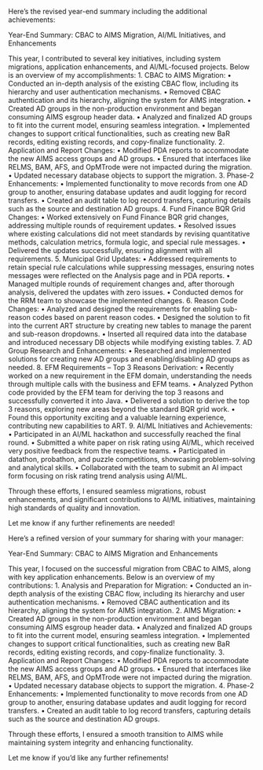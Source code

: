 
Here’s the revised year-end summary including the additional achievements:

Year-End Summary: CBAC to AIMS Migration, AI/ML Initiatives, and Enhancements

This year, I contributed to several key initiatives, including system migrations, application enhancements, and AI/ML-focused projects. Below is an overview of my accomplishments:
	1.	CBAC to AIMS Migration:
	•	Conducted an in-depth analysis of the existing CBAC flow, including its hierarchy and user authentication mechanisms.
	•	Removed CBAC authentication and its hierarchy, aligning the system for AIMS integration.
	•	Created AD groups in the non-production environment and began consuming AIMS esgroup header data.
	•	Analyzed and finalized AD groups to fit into the current model, ensuring seamless integration.
	•	Implemented changes to support critical functionalities, such as creating new BaR records, editing existing records, and copy-finalize functionality.
	2.	Application and Report Changes:
	•	Modified PDA reports to accommodate the new AIMS access groups and AD groups.
	•	Ensured that interfaces like RELMS, BAM, AFS, and OpMTrode were not impacted during the migration.
	•	Updated necessary database objects to support the migration.
	3.	Phase-2 Enhancements:
	•	Implemented functionality to move records from one AD group to another, ensuring database updates and audit logging for record transfers.
	•	Created an audit table to log record transfers, capturing details such as the source and destination AD groups.
	4.	Fund Finance BQR Grid Changes:
	•	Worked extensively on Fund Finance BQR grid changes, addressing multiple rounds of requirement updates.
	•	Resolved issues where existing calculations did not meet standards by revising quantitative methods, calculation metrics, formula logic, and special rule messages.
	•	Delivered the updates successfully, ensuring alignment with all requirements.
	5.	Municipal Grid Updates:
	•	Addressed requirements to retain special rule calculations while suppressing messages, ensuring notes messages were reflected on the Analysis page and in PDA reports.
	•	Managed multiple rounds of requirement changes and, after thorough analysis, delivered the updates with zero issues.
	•	Conducted demos for the RRM team to showcase the implemented changes.
	6.	Reason Code Changes:
	•	Analyzed and designed the requirements for enabling sub-reason codes based on parent reason codes.
	•	Designed the solution to fit into the current ART structure by creating new tables to manage the parent and sub-reason dropdowns.
	•	Inserted all required data into the database and introduced necessary DB objects while modifying existing tables.
	7.	AD Group Research and Enhancements:
	•	Researched and implemented solutions for creating new AD groups and enabling/disabling AD groups as needed.
	8.	EFM Requirements – Top 3 Reasons Derivation:
	•	Recently worked on a new requirement in the EFM domain, understanding the needs through multiple calls with the business and EFM teams.
	•	Analyzed Python code provided by the EFM team for deriving the top 3 reasons and successfully converted it into Java.
	•	Delivered a solution to derive the top 3 reasons, exploring new areas beyond the standard BQR grid work.
	•	Found this opportunity exciting and a valuable learning experience, contributing new capabilities to ART.
	9.	AI/ML Initiatives and Achievements:
	•	Participated in an AI/ML hackathon and successfully reached the final round.
	•	Submitted a white paper on risk rating using AI/ML, which received very positive feedback from the respective teams.
	•	Participated in datathon, probathon, and puzzle competitions, showcasing problem-solving and analytical skills.
	•	Collaborated with the team to submit an AI impact form focusing on risk rating trend analysis using AI/ML.

Through these efforts, I ensured seamless migrations, robust enhancements, and significant contributions to AI/ML initiatives, maintaining high standards of quality and innovation.

Let me know if any further refinements are needed!


Here’s a refined version of your summary for sharing with your manager:

Year-End Summary: CBAC to AIMS Migration and Enhancements

This year, I focused on the successful migration from CBAC to AIMS, along with key application enhancements. Below is an overview of my contributions:
	1.	Analysis and Preparation for Migration:
	•	Conducted an in-depth analysis of the existing CBAC flow, including its hierarchy and user authentication mechanisms.
	•	Removed CBAC authentication and its hierarchy, aligning the system for AIMS integration.
	2.	AIMS Migration:
	•	Created AD groups in the non-production environment and began consuming AIMS esgroup header data.
	•	Analyzed and finalized AD groups to fit into the current model, ensuring seamless integration.
	•	Implemented changes to support critical functionalities, such as creating new BaR records, editing existing records, and copy-finalize functionality.
	3.	Application and Report Changes:
	•	Modified PDA reports to accommodate the new AIMS access groups and AD groups.
	•	Ensured that interfaces like RELMS, BAM, AFS, and OpMTrode were not impacted during the migration.
	•	Updated necessary database objects to support the migration.
	4.	Phase-2 Enhancements:
	•	Implemented functionality to move records from one AD group to another, ensuring database updates and audit logging for record transfers.
	•	Created an audit table to log record transfers, capturing details such as the source and destination AD groups.

Through these efforts, I ensured a smooth transition to AIMS while maintaining system integrity and enhancing functionality.

Let me know if you’d like any further refinements!